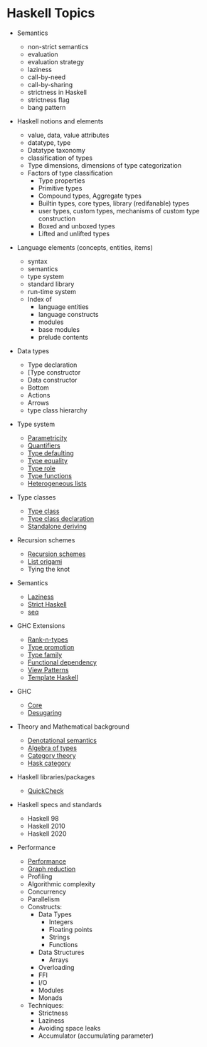 # Haskell Topics


* Semantics
  - non-strict semantics
  - evaluation
  - evaluation strategy
  - laziness
  - call-by-need
  - call-by-sharing
  - strictness in Haskell
  - strictness flag
  - bang pattern



* Haskell notions and elements
  - value, data, value attributes
  - datatype, type
  - Datatype taxonomy
  - classification of types
  - Type dimensions, dimensions of type categorization
  - Factors of type classification
    - Type properties
    - Primitive types
    - Compound types, Aggregate types
    - Builtin types, core types, library (redifanable) types
    - user types, custom types, mechanisms of custom type construction
    - Boxed and unboxed types
    - Lifted and unlifted types

* Language elements (concepts, entities, items)
  - syntax
  - semantics
  - type system
  - standard library
  - run-time system
  - Index of
    - language entities
    - language constructs
    - modules
    - base modules
    - prelude contents

* Data types
  - Type declaration
  - [Type constructor
  - Data constructor
  - Bottom
  - Actions
  - Arrows
  - type class hierarchy

* Type system
  - [Parametricity](./parametricity.md)
  - [Quantifiers](./quantifiers.md)
  - [Type defaulting](./type-defaulting.md)
  - [Type equality](_topics-all/type-equality.md)
  - [Type role](./type-role.md)
  - [Type functions](./type-functions.md)
  - [Heterogeneous lists](./heterogeneous-lists.md)

* Type classes
  - [Type class](_topics-all/type-class.md)
  - [Type class declaration](./class-declaration.md)
  - [Standalone deriving](./standalone-deriving.md)

* Recursion schemes
  - [Recursion schemes](./recursion-schemes.md)
  - [List origami](./list-origami.md)
  - Tying the knot


* Semantics
  - [Laziness](./laziness.md)
  - [Strict Haskell](./strict-haskell.md)
  - [seq](./seq.md)

* GHC Extensions
  - [Rank-n-types](./rank-n-types.md)
  - [Type promotion](./type-promotion.md)
  - [Type family](./type-family.md)
  - [Functional dependency](./functional-dependency.md)
  - [View Patterns](_topics-all/view-patterns.md)
  - [Template Haskell](./template-haskell.md)

* GHC
  - [Core](./core.md)
  - [Desugaring](./desugaring-haskell.md)

* Theory and Mathematical background
  - [Denotational semantics](evaluation/denotational-semantics.md)
  - [Algebra of types](./algebra-of-types.md)
  - [Category theory](./category-theory.md)
  - [Hask category](./hask-category.md)

* Haskell libraries/packages
  - [QuickCheck](./quickcheck.md)

* Haskell specs and standards
  - Haskell 98
  - Haskell 2010
  - Haskell 2020

* Performance
  - [Performance](_topics-all/performance.md)
  - [Graph reduction](_topics-all/graph-reduction.md)
  - Profiling
  - Algorithmic complexity
  - Concurrency
  - Parallelism
  * Constructs:
    - Data Types
      - Integers
      - Floating points
      - Strings
      - Functions
    - Data Structures
      - Arrays
    - Overloading
    - FFI
    - I/O
    - Modules
    - Monads
  * Techniques:
    - Strictness
    - Laziness
    - Avoiding space leaks
    - Accumulator (accumulating parameter)
